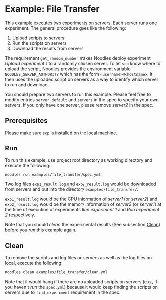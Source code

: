 # Example: File Transfer

This example executes two experiments on servers. Each server runs one experiment. The general procedure goes like the following:

1. Upload scripts to servers
2. Run the scripts on servers
3. Download the results from servers

The requirement `get_random_number` makes Noodles deploy experiment *Upload experiment 1* to a randomly chosen server. To let `scp` know where to upload the script, Noodles provides the environment variable `NOODLES_SERVER_AUTHORITY` which has the form `<username>@<hostname>`. It then uses the uploaded script on servers as a way to identify which server to run and download.

You should prepare two servers to run this example. Please feel free to modify entries `server_default` and `servers` in the spec to specify your own servers. If you only have one server, please remove *server2* in the spec.

## Prerequisites

Please make sure `scp` is installed on the local machine.

## Run

To run this example, use project root directory as working directory and execute the following:

```bash
noodles run examples/file_transfer/spec.yml
```

Two log files `exp1_result.log` and `exp2_result.log` would be downloaded from servers and put into the directory `examples/file_transfer/`.

`exp1_result.log` would be the CPU information of *server1* (or *server2*) and `exp2_result.log` would be the memory information of *server2* (or *server1*) at the time of execution of experiments *Run experiment 1* and *Run experiment 2* respectively.

Note that you should *clean* the experimental results (See subsection [Clean](#clean)) before you *run* this example again.

## Clean

To remove the scripts and log files on servers as well as the log files on local, execute the following:

```bash
noodles clean examples/file_transfer/clean.yml
```

Note that it would hang if there are no uploaded scripts on servers (e.g., If you haven't *run* the `spec.yml`) because it would keep finding the scripts on servers due to `find_experiment` requirement in the spec.
